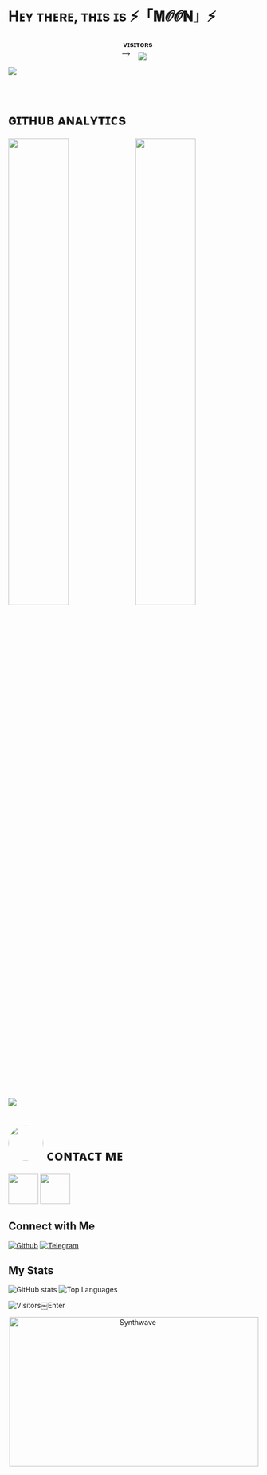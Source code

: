 <h1> <img  style="align-item" :"center" src="https://telegra.ph/file/d557c20c6054491d2c20a.jpg" width="50px" height="60%"> Hᴇʏ ᴛʜᴇʀᴇ, ᴛʜɪs ɪs ⚡️「𝐌𝓞𝓞𝐍」⚡️ </h1>
<p align="center">
    <b>ᴠɪsɪᴛᴏʀs</b><br>
-->    <img align="middle" src="https://profile-counter.glitch.me/Moonshining6/count.svg" />
</p>

[<img src="https://telegra.ph/file/d557c20c6054491d2c20a.jpg"/>](https://github.com/Moonshining6)

        
<h1> ɢɪᴛʜᴜʙ ᴀɴᴀʟʏᴛɪᴄs </h1>

[<img src="https://github-readme-stats.vercel.app/api?username=Moonshining6&count_private=true&show_icons=true&theme=chartreuse-dark&custom_title=What%27s+the+craic?&include_all_commits=true&hide_border=true&bg_color=000000" width="49%">](https://github.com/Noob-Mukesh)  [<img src="https://github-readme-streak-stats.herokuapp.com/?user=Moonshining6&theme=chartreuse-dark&hide_border=True&bg_color=000000" width="49%">](https://github.com/PRADHAN474)

[<img src="https://github.com/Moonshining6/Moonshining6/blob/master/resources/hr.gif"/>](https://github.com/Moonshining6)

<h1> <img src="https://te.legra.ph/file/1f5f400d5a16ae3a89343.jpg" width="70px" style="border-radius: 50%"> ᴄᴏɴᴛᴀᴄᴛ ᴍᴇ </h1>

[<img src="https://te.legra.ph/file/3f6810f790713b26fe826.jpg" width="60px">](https://tg://openmessage?user_id=6084527452) [<img src="https://te.legra.ph/file/2a7a17fc66a8f5fe785c3.jpg" width="60px">](https://github.com/Moonshining6)


## Connect with Me

[![Github](https://img.shields.io/badge/-Github-181717?style=for-the-badge&logo=Github&logoColor=white)](https://github.com/Moonshining6)
[![Telegram](https://img.shields.io/badge/Telegram-2CA5E0?style=for-the-badge&logo=telegram&logoColor=white)](https://telegram.me/MILKY_WAY_45)

## My Stats

![GitHub stats](https://github-readme-stats.vercel.app/api?username=Moonshining6&show_icons=true&theme=radical)
![Top Languages](https://github-readme-stats.vercel.app/api/top-langs/?username=Moonshining6&layout=compact&theme=midnight-purple&hide=Css)

![Visitors](https://visitor-badge.laobi.icu/badge?page_id=Moonshining6)￼Enter

<p align="center"><img src="https://thumbs.gfycat.com/GoodnaturedFondGaur-size_restricted.gif" alt="Synthwave" height="300" width="500"></p>
<!---
Moonshining6/Moonshining6 is a ✨ special ✨ repository because its README.md (this file) appears on your GitHub profile.
You can click the Preview link to take a look at your changes.!
--->
